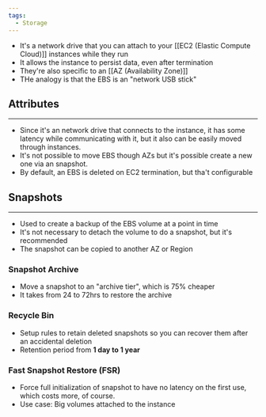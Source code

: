 ```yaml
---
tags:
  - Storage
---
```

- It's a network drive that you can attach to your [[EC2 (Elastic Compute Cloud)]] instances while they run
- It allows the instance to persist data, even after termination
- They're also specific to an [[AZ (Availability Zone)]]
- THe analogy is that the EBS is an "network USB stick"
## Attributes
---
- Since it's an network drive that connects to the instance, it has some latency while communicating with it, but it also can be easily moved through instances.
- It's not possible to move EBS though AZs but it's possible create a new one via an snapshot.
- By default, an EBS is deleted on EC2 termination, but tha't configurable
## Snapshots
---
- Used to create a backup of the EBS volume at a point in time
- It's not necessary to detach the volume to do a snapshot, but it's recommended
- The snapshot can be copied to another AZ or Region
### Snapshot Archive
- Move a snapshot to an "archive tier", which is 75% cheaper
- It takes from 24 to 72hrs to restore the archive
### Recycle Bin
- Setup rules to retain deleted snapshots so you can recover them after an accidental deletion
- Retention period from __1 day to 1 year__
### Fast Snapshot Restore (FSR)
- Force full initialization of snapshot to have no latency on the first use, which costs more, of course. 
- Use case: Big volumes attached to the instance